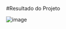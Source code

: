 #Resultado do Projeto

![image](https://github.com/user-attachments/assets/98381f1d-a572-4f6d-a260-0282390bb22c)

